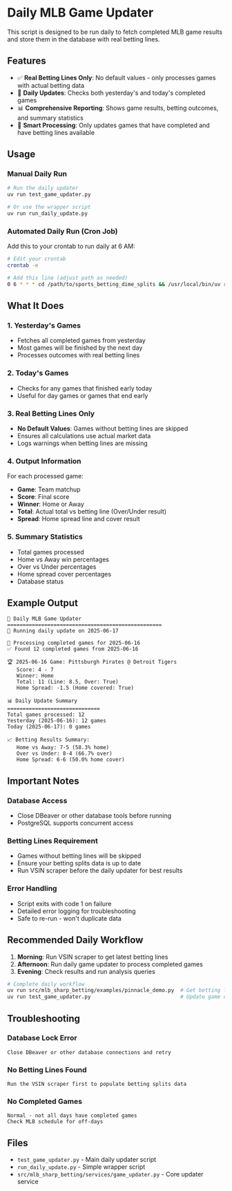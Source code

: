 # Daily MLB Game Updater

This script is designed to be run daily to fetch completed MLB game results and store them in the database with real betting lines.

## Features

- ✅ **Real Betting Lines Only**: No default values - only processes games with actual betting data
- 📅 **Daily Updates**: Checks both yesterday's and today's completed games
- 📊 **Comprehensive Reporting**: Shows game results, betting outcomes, and summary statistics
- 🎯 **Smart Processing**: Only updates games that have completed and have betting lines available

## Usage

### Manual Daily Run
```bash
# Run the daily updater
uv run test_game_updater.py

# Or use the wrapper script
uv run run_daily_update.py
```

### Automated Daily Run (Cron Job)
Add this to your crontab to run daily at 6 AM:
```bash
# Edit your crontab
crontab -e

# Add this line (adjust path as needed)
0 6 * * * cd /path/to/sports_betting_dime_splits && /usr/local/bin/uv run test_game_updater.py
```

## What It Does

### 1. Yesterday's Games
- Fetches all completed games from yesterday
- Most games will be finished by the next day
- Processes outcomes with real betting lines

### 2. Today's Games  
- Checks for any games that finished early today
- Useful for day games or games that end early

### 3. Real Betting Lines Only
- **No Default Values**: Games without betting lines are skipped
- Ensures all calculations use actual market data
- Logs warnings when betting lines are missing

### 4. Output Information
For each processed game:
- **Game**: Team matchup
- **Score**: Final score
- **Winner**: Home or Away
- **Total**: Actual total vs betting line (Over/Under result)
- **Spread**: Home spread line and cover result

### 5. Summary Statistics
- Total games processed
- Home vs Away win percentages  
- Over vs Under percentages
- Home spread cover percentages
- Database status

## Example Output

```
🏀 Daily MLB Game Updater
==================================================
📅 Running daily update on 2025-06-17

📅 Processing completed games for 2025-06-16
✅ Found 12 completed games from 2025-06-16

🏆 2025-06-16 Game: Pittsburgh Pirates @ Detroit Tigers
   Score: 4 - 7
   Winner: Home
   Total: 11 (Line: 8.5, Over: True)
   Home Spread: -1.5 (Home covered: True)

📊 Daily Update Summary
==============================
Total games processed: 12
Yesterday (2025-06-16): 12 games
Today (2025-06-17): 0 games

📈 Betting Results Summary:
   Home vs Away: 7-5 (58.3% home)
   Over vs Under: 8-4 (66.7% over)
   Home Spread: 6-6 (50.0% home cover)
```

## Important Notes

### Database Access
- Close DBeaver or other database tools before running
- PostgreSQL supports concurrent access

### Betting Lines Requirement
- Games without betting lines will be skipped
- Ensure your betting splits data is up to date
- Run VSIN scraper before the daily updater for best results

### Error Handling
- Script exits with code 1 on failure
- Detailed error logging for troubleshooting
- Safe to re-run - won't duplicate data

## Recommended Daily Workflow

1. **Morning**: Run VSIN scraper to get latest betting lines
2. **Afternoon**: Run daily game updater to process completed games
3. **Evening**: Check results and run analysis queries

```bash
# Complete daily workflow
uv run src/mlb_sharp_betting/examples/pinnacle_demo.py  # Get betting lines
uv run test_game_updater.py                             # Update game outcomes
```

## Troubleshooting

### Database Lock Error
```
Close DBeaver or other database connections and retry
```

### No Betting Lines Found
```
Run the VSIN scraper first to populate betting splits data
```

### No Completed Games
```
Normal - not all days have completed games
Check MLB schedule for off-days
```

## Files

- `test_game_updater.py` - Main daily updater script
- `run_daily_update.py` - Simple wrapper script  
- `src/mlb_sharp_betting/services/game_updater.py` - Core updater service 